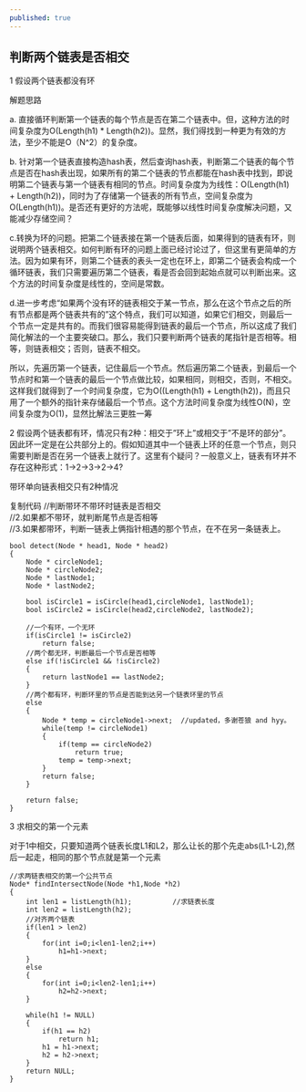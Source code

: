 ```yaml
---
published: true
---
```

## 判断两个链表是否相交

1 假设两个链表都没有环



解题思路

a. 直接循环判断第一个链表的每个节点是否在第二个链表中。但，这种方法的时间复杂度为O(Length(h1) * Length(h2))。显然，我们得找到一种更为有效的方法，至少不能是O（N^2）的复杂度。

b. 针对第一个链表直接构造hash表，然后查询hash表，判断第二个链表的每个节点是否在hash表出现，如果所有的第二个链表的节点都能在hash表中找到，即说明第二个链表与第一个链表有相同的节点。时间复杂度为为线性：O(Length(h1) + Length(h2))，同时为了存储第一个链表的所有节点，空间复杂度为O(Length(h1))。是否还有更好的方法呢，既能够以线性时间复杂度解决问题，又能减少存储空间？

 

c.转换为环的问题。把第二个链表接在第一个链表后面，如果得到的链表有环，则说明两个链表相交。如何判断有环的问题上面已经讨论过了，但这里有更简单的方法。因为如果有环，则第二个链表的表头一定也在环上，即第二个链表会构成一个循环链表，我们只需要遍历第二个链表，看是否会回到起始点就可以判断出来。这个方法的时间复杂度是线性的，空间是常数。

 

d.进一步考虑“如果两个没有环的链表相交于某一节点，那么在这个节点之后的所有节点都是两个链表共有的”这个特点，我们可以知道，如果它们相交，则最后一个节点一定是共有的。而我们很容易能得到链表的最后一个节点，所以这成了我们简化解法的一个主要突破口。那么，我们只要判断两个链表的尾指针是否相等。相等，则链表相交；否则，链表不相交。

所以，先遍历第一个链表，记住最后一个节点。然后遍历第二个链表，到最后一个节点时和第一个链表的最后一个节点做比较，如果相同，则相交，否则，不相交。这样我们就得到了一个时间复杂度，它为O((Length(h1) + Length(h2))，而且只用了一个额外的指针来存储最后一个节点。这个方法时间复杂度为线性O(N)，空间复杂度为O(1)，显然比解法三更胜一筹

2 假设两个链表都有环，情况只有2种：相交于”环上”或相交于”不是环的部分”。因此环一定是在公共部分上的。假如知道其中一个链表上环的任意一个节点，则只需要判断是否在另一个链表上就行了。这里有个疑问？一般意义上，链表有环并不存在这种形式：1->2->3->2->4?

带环单向链表相交只有2种情况

 

复制代码
//判断带环不带环时链表是否相交  
//2.如果都不带环，就判断尾节点是否相等  
//3.如果都带环，判断一链表上俩指针相遇的那个节点，在不在另一条链表上。  
```
bool detect(Node * head1, Node * head2)  
{  
    Node * circleNode1;  
    Node * circleNode2;  
    Node * lastNode1;  
    Node * lastNode2;  
      
    bool isCircle1 = isCircle(head1,circleNode1, lastNode1);  
    bool isCircle2 = isCircle(head2,circleNode2, lastNode2);  
      
    //一个有环，一个无环  
    if(isCircle1 != isCircle2)  
        return false;  
    //两个都无环，判断最后一个节点是否相等  
    else if(!isCircle1 && !isCircle2)  
    {  
        return lastNode1 == lastNode2;  
    }  
    //两个都有环，判断环里的节点是否能到达另一个链表环里的节点  
    else  
    {  
        Node * temp = circleNode1->next;  //updated，多谢苍狼 and hyy。  
        while(temp != circleNode1)    
        {  
            if(temp == circleNode2)  
                return true;  
            temp = temp->next;  
        }  
        return false;  
    }  
      
    return false;  
} 
```
 

3   求相交的第一个元素

对于1中相交，只要知道两个链表长度L1和L2，那么让长的那个先走abs(L1-L2),然后一起走，相同的那个节点就是第一个元素

```
//求两链表相交的第一个公共节点
Node* findIntersectNode(Node *h1,Node *h2)
{
    int len1 = listLength(h1);          //求链表长度
    int len2 = listLength(h2);
    //对齐两个链表
    if(len1 > len2)
    {
        for(int i=0;i<len1-len2;i++)
            h1=h1->next;
    }
    else 
    {
        for(int i=0;i<len2-len1;i++)
            h2=h2->next;
    }

    while(h1 != NULL)
    {
        if(h1 == h2)
            return h1;
        h1 = h1->next;
        h2 = h2->next;    
    }
    return NULL;
}
```
